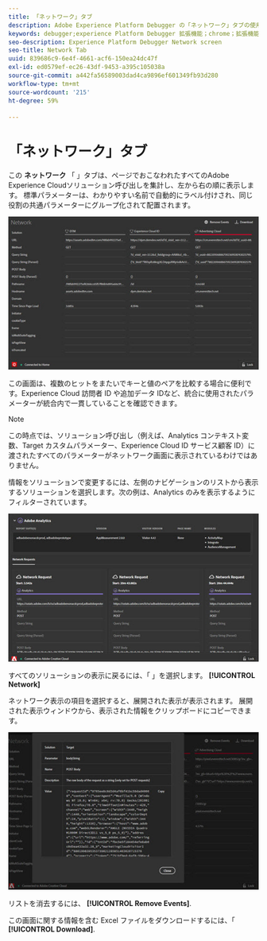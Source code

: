 ```yaml
---
title: 「ネットワーク」タブ
description: Adobe Experience Platform Debugger の「ネットワーク」タブの使用方法について説明します。
keywords: debugger;experience Platform Debugger 拡張機能；chrome；拡張機能；ネットワーク；情報
seo-description: Experience Platform Debugger Network screen
seo-title: Network Tab
uuid: 839686c9-6e4f-4661-acf6-150ea24dc47f
exl-id: ed0579ef-ec26-43df-9453-a395c105038a
source-git-commit: a442fa56589003dad4ca9896ef601349fb93d280
workflow-type: tm+mt
source-wordcount: '215'
ht-degree: 59%

---
```


# 「ネットワーク」タブ

この **ネットワーク** 「 」タブは、ページでおこなわれたすべてのAdobe Experience Cloudソリューション呼び出しを集計し、左から右の順に表示します。 標準パラメーターは、わかりやすい名前で自動的にラベル付けされ、同じ役割の共通パラメーターにグループ化されて配置されます。

![](assets/network.jpg)

この画面は、複数のヒットをまたいでキーと値のペアを比較する場合に便利です。Experience Cloud 訪問者 ID や追加データ IDなど、統合に使用されたパラメーターが統合内で一貫していることを確認できます。

>[!NOTE]
>
>この時点では、ソリューション呼び出し（例えば、Analytics コンテキスト変数、Target カスタムパラメーター、Experience Cloud ID サービス顧客 ID）に渡されたすべてのパラメーターがネットワーク画面に表示されているわけではありません。

情報をソリューションで変更するには、左側のナビゲーションのリストから表示するソリューションを選択します。次の例は、Analytics のみを表示するようにフィルターされています。

![](assets/network-analytics.jpg)

すべてのソリューションの表示に戻るには、「 」を選択します。 **[!UICONTROL Network]**

ネットワーク表示の項目を選択すると、展開された表示が表示されます。 展開された表示ウィンドウから、表示された情報をクリップボードにコピーできます。

![](assets/network-expand.jpg)

<!--Use the icon at the top of each column to copy the server call URL to your clipboard, where you can paste it into another document for reference or debugging purposes.

![](assets/copy.jpg)-->

リストを消去するには、 **[!UICONTROL Remove Events]**.

この画面に関する情報を含む Excel ファイルをダウンロードするには、「 **[!UICONTROL Download]**.
